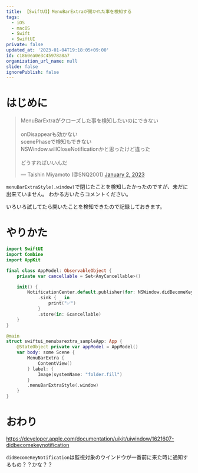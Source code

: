 ```yaml
---
title: 【SwiftUI】MenuBarExtraが開かれた事を検知する
tags:
  - iOS
  - macOS
  - Swift
  - SwiftUI
private: false
updated_at: '2023-01-04T19:18:05+09:00'
id: c1860ea0e3c45978a8a7
organization_url_name: null
slide: false
ignorePublish: false
---
```

# はじめに
<blockquote class="twitter-tweet"><p lang="ja" dir="ltr">MenuBarExtraがクローズした事を検知したいのにできない<br><br>onDisappearも効かない<br>scenePhaseで検知もできない<br>NSWindow.willCloseNotificationかと思ったけど違った<br><br>どうすればいいんだ</p>&mdash; Taishin Miyamoto (@SNQ2001) <a href="https://twitter.com/SNQ2001/status/1609819544117444610?ref_src=twsrc%5Etfw">January 2, 2023</a></blockquote> <script async src="https://platform.twitter.com/widgets.js" charset="utf-8"></script>

`menuBarExtraStyle(.window)`で閉じたことを検知したかったのですが、未だに出来ていません。
わかる方いたらコメントください。

いろいろ試してたら開いたことを検知できたので記録しておきます。

# やりかた
```swift
import SwiftUI
import Combine
import AppKit

final class AppModel: ObservableObject {
    private var cancellable = Set<AnyCancellable>()

    init() {
        NotificationCenter.default.publisher(for: NSWindow.didBecomeKeyNotification)
            .sink { _ in
                print("✅")
            }
            .store(in: &cancellable)
    }
}

@main
struct swiftui_menubarextra_sampleApp: App {
    @StateObject private var appModel = AppModel()
    var body: some Scene {
        MenuBarExtra {
            ContentView()
        } label: {
            Image(systemName: "folder.fill")
        }
        .menuBarExtraStyle(.window)
    }
}
```

# おわり
https://developer.apple.com/documentation/uikit/uiwindow/1621607-didbecomekeynotification

`didBecomeKeyNotification`は監視対象のウインドウが一番前に来た時に通知するもの？？かな？？
